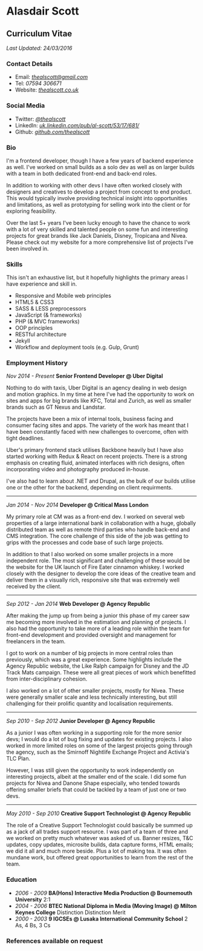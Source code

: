 # Alasdair Scott
## Curriculum Vitae
*Last Updated: 24/03/2016*

### Contact Details
* Email: *thealscott@gmail.com*
* Tel: *07594 306671*
* Website: *[thealscott.co.uk](http://thealscott.co.uk)*

### Social Media
* Twitter: *[@thealscott](http://twitter.com/thealscott)*
* LinkedIn: *[uk.linkedin.com/pub/al-scott/53/17/681/](http://uk.linkedin.com/pub/al-scott/53/17/681/)*
* Github: *[github.com/thealscott](http://github.com/thealscott)*

### Bio
I'm a frontend developer, though I have a few years of backend experience as well. I've worked on small builds as a solo dev as well as on larger builds with a team in both dedicated front-end and back-end roles.

In addition to working with other devs I have often worked closely with designers and creatives to develop a project from concept to end product. This would typically involve providing technical insight into opportunities and limitations, as well as prototyping for selling work into the client or for exploring feasibility.

Over the last 5+ years I've been lucky enough to have the chance to work with a lot of very skilled and talented people on some fun and interesting projects for great brands like Jack Daniels, Disney, Tropicana and Nivea. Please check out my website for a more comprehensive list of projects I've been involved in.

### Skills
This isn't an exhaustive list, but it hopefully highlights the primary areas I have experience and skill in. 

* Responsive and Mobile web principles
* HTML5 & CSS3
* SASS & LESS preprocessors
* JavaScript (& frameworks)
* PHP (& MVC frameworks)
* OOP principles
* RESTful architecture
* Jekyll
* Workflow and deployment tools (e.g. Gulp, Grunt)

### Employment History
*Nov 2014 - Present* **Senior Frontend Developer @ Uber Digital**

Nothing to do with taxis, Uber Digital is an agency dealing in web design and motion graphics. In my time at here I've had the opportunity to work on sites and apps for big brands like KFC, Total and Zurich, as well as smaller brands such as GT Nexus and Landstar. 

The projects have been a mix of internal tools, business facing and consumer facing sites and apps. The variety of the work has meant that I have been constantly faced with new challenges to overcome, often with tight deadlines.

Uber's primary frontend stack utilises Backbone heavily but I have also started working with Redux & React on recent projects. There is a strong emphasis on creating fluid, animated interfaces with rich designs, often incorporating video and photography produced in-house. 

I've also had to learn about .NET and Drupal, as the bulk of our builds utilise one or the other for the backend, depending on client requirments. 

------------------

*Jan 2014 - Nov 2014* **Developer @ Critical Mass London**

My primary role at CM was as a front-end dev. I worked on several web properties of a large international bank in collaboration with a huge, globally distributed team as well as remote third parties who handle back-end and CMS integration. The core challenge of this side of the job was getting to grips with the processes and code base of such large projects.

In addition to that I also worked on some smaller projects in a more independent role. The most significant and challenging of these would be the website for the UK launch of Fire Eater cinnamon whiskey. I worked closely with the designer to develop the core ideas of the creative team and deliver them in a visually rich, responsive site that was extremely well received by the client.

------------------

*Sep 2012 - Jan 2014* **Web Developer @ Agency Republic**

After making the jump up from being a junior this phase of my career saw me becoming more involved in the estimation and planning of projects. I also had the opportunity to take more of a leading role within the team for front-end development and provided oversight and management for freelancers in the team. 

I got to work on a number of big projects in more central roles than previously, which was a great experience. Some highlights include the Agency Republic website, the Like Ralph campaign for Disney and the JD Track Mats campaign. These were all great pieces of work which benefitted from inter-disciplinary cohesion. 

I also worked on a lot of other smaller projects, mostly for Nivea. These were generally smaller scale and less technically interesting, but still challenging for their prolific quantity and localisation requirements.


------------------

*Sep 2010 - Sep 2012* **Junior Developer @ Agency Republic**

As a junior I was often working in a supporting role for the more senior devs; I would do a lot of bug fixing and updates for existing projects. I also worked in more limited roles on some of the largest projects going through the agency, such as the Smirnoff Nightlife Exchange Project and Activia's TLC Plan. 

However, I was still given the opportunity to work independently on interesting projects, albeit at the smaller end of the scale. I did some fun projects for Nivea and Danone Shape especially, who tended towards offering smaller briefs that could be tackled by a team of just one or two devs.

------------------

*May 2010 - Sep 2010* **Creative Support Technologist @ Agency Republic**

The role of a Creative Support Technologist could basically be summed up as a jack of all trades support resource. I was part of a team of three and we worked on pretty much whatever was asked of us. Banner resizes, T&C updates, copy updates, microsite builds, data capture forms, HTML emails; we did it all and much more beside. Plus a lot of making tea. It was often mundane work, but offered great opportunities to learn from the rest of the team. 


### Education
* *2006 - 2009* **BA(Hons) Interactive Media Production @ Bournemouth University** 2:1
* *2004 - 2006* **BTEC National Diploma in Media (Moving Image) @ Milton Keynes College** Distinction Distinction Merit
* *2000 - 2003* **9 IGCSEs @ Lusaka International Community School** 2 As, 4 Bs, 3 Cs


### References available on request




